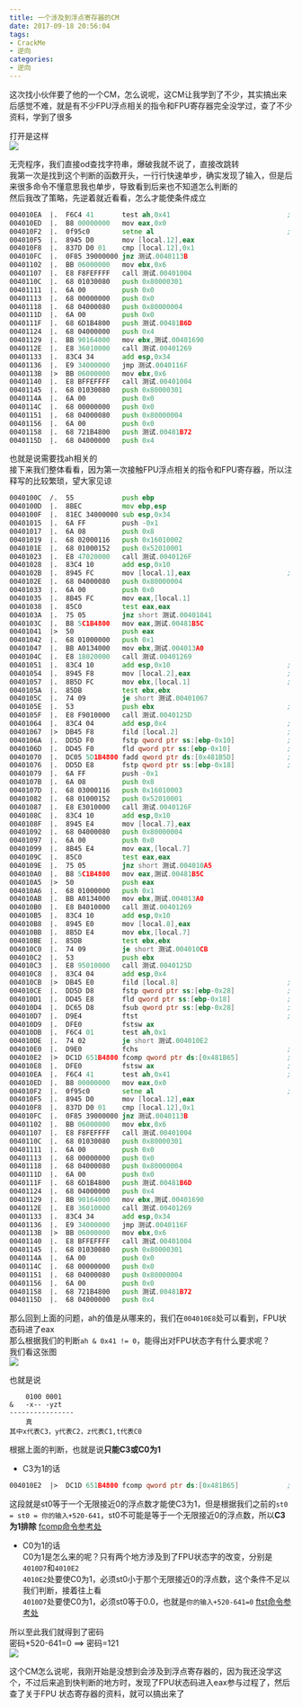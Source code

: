 ```yaml
---
title: 一个涉及到浮点寄存器的CM
date: 2017-09-18 20:56:04
tags:
- CrackMe
- 逆向
categories:
- 逆向
---
```


这次找小伙伴要了他的一个CM，怎么说呢，这CM让我学到了不少，其实搞出来后感觉不难，就是有不少FPU浮点相关的指令和FPU寄存器完全没学过，查了不少资料，学到了很多  
<!--more-->
打开是这样  
![](http://ww1.sinaimg.cn/large/c0264382gy1fjo0hr07rpj20bv07qq3v.jpg)

无壳程序，我们直接od查找字符串，爆破我就不说了，直接改跳转  
我第一次是找到这个判断的函数开头，一行行快速单步，确实发现了输入，但是后来很多命令不懂意思我也单步，导致看到后来也不知道怎么判断的  
然后我改了策略，先逆着就近看看，怎么才能使条件成立  
```asm
004010EA  |.  F6C4 41       test ah,0x41                             ;  zf=0 -> ah & 0x41 != 0
004010ED  |.  B8 00000000   mov eax,0x0
004010F2  |.  0f95c0        setne al                                 ;  eax=1 -> al=1 -> zf=0
004010F5  |.  8945 D0       mov [local.12],eax
004010F8  |.  837D D0 01    cmp [local.12],0x1
004010FC  |.  0F85 39000000 jnz 测试.0040113B                          ;  要求zf=1，即eax=0x1
00401102  |.  BB 06000000   mov ebx,0x6
00401107  |.  E8 F8FEFFFF   call 测试.00401004
0040110C  |.  68 01030080   push 0x80000301
00401111  |.  6A 00         push 0x0
00401113  |.  68 00000000   push 0x0
00401118  |.  68 04000080   push 0x80000004
0040111D  |.  6A 00         push 0x0
0040111F  |.  68 6D1B4800   push 测试.00481B6D                         ;  成功
00401124  |.  68 04000000   push 0x4
00401129  |.  BB 90164000   mov ebx,测试.00401690
0040112E  |.  E8 36010000   call 测试.00401269
00401133  |.  83C4 34       add esp,0x34
00401136  |.  E9 34000000   jmp 测试.0040116F
0040113B  |>  BB 06000000   mov ebx,0x6
00401140  |.  E8 BFFEFFFF   call 测试.00401004
00401145  |.  68 01030080   push 0x80000301
0040114A  |.  6A 00         push 0x0
0040114C  |.  68 00000000   push 0x0
00401151  |.  68 04000080   push 0x80000004
00401156  |.  6A 00         push 0x0
00401158  |.  68 721B4800   push 测试.00481B72                         ;  失败
0040115D  |.  68 04000000   push 0x4
```

也就是说需要找ah相关的  
接下来我们整体看看，因为第一次接触FPU浮点相关的指令和FPU寄存器，所以注释写的比较繁琐，望大家见谅  
```asm
0040100C  /.  55            push ebp
0040100D  |.  8BEC          mov ebp,esp
0040100F  |.  81EC 34000000 sub esp,0x34
00401015  |.  6A FF         push -0x1
00401017  |.  6A 08         push 0x8
00401019  |.  68 02000116   push 0x16010002
0040101E  |.  68 01000152   push 0x52010001
00401023  |.  E8 47020000   call 测试.0040126F                         ;  执行后   输入的密码 -> eax(1886b8)
00401028  |.  83C4 10       add esp,0x10
0040102B  |.  8945 FC       mov [local.1],eax                        ;  eax中你的输入 -> ebp-4
0040102E  |.  68 04000080   push 0x80000004
00401033  |.  6A 00         push 0x0
00401035  |.  8B45 FC       mov eax,[local.1]
00401038  |.  85C0          test eax,eax
0040103A  |.  75 05         jnz short 测试.00401041
0040103C  |.  B8 5C1B4800   mov eax,测试.00481B5C
00401041  |>  50            push eax
00401042  |.  68 01000000   push 0x1
00401047  |.  BB A0134000   mov ebx,测试.004013A0
0040104C  |.  E8 18020000   call 测试.00401269                         ;  eax=16进制(你的输入)   ecx=0
00401051  |.  83C4 10       add esp,0x10                             ;  esp = 1000b
00401054  |.  8945 F8       mov [local.2],eax                        ;  16进制(你的输入) -> local.2
00401057  |.  8B5D FC       mov ebx,[local.1]                        ;  你的输入 -> ebx
0040105A  |.  85DB          test ebx,ebx
0040105C  |.  74 09         je short 测试.00401067
0040105E  |.  53            push ebx                                 ;  输入压栈 ebp-38  local.14
0040105F  |.  E8 F9010000   call 测试.0040125D
00401064  |.  83C4 04       add esp,0x4                              ;  [ebp-38] + 4
00401067  |>  DB45 F8       fild [local.2]                           ;  十进制浮点(输入) -> st0
0040106A  |.  DD5D F0       fstp qword ptr ss:[ebp-0x10]             ;  st0 -> ebp-10H
0040106D  |.  DD45 F0       fld qword ptr ss:[ebp-0x10]              ;  ebp-10 -> st0
00401070  |.  DC05 5D1B4800 fadd qword ptr ds:[0x481B5D]             ;  st0 = st0 + 520
00401076  |.  DD5D E8       fstp qword ptr ss:[ebp-0x18]             ;  十进制你的输入+520 -> ebp-18H
00401079  |.  6A FF         push -0x1
0040107B  |.  6A 08         push 0x8
0040107D  |.  68 03000116   push 0x16010003
00401082  |.  68 01000152   push 0x52010001
00401087  |.  E8 E3010000   call 测试.0040126F
0040108C  |.  83C4 10       add esp,0x10
0040108F  |.  8945 E4       mov [local.7],eax
00401092  |.  68 04000080   push 0x80000004
00401097  |.  6A 00         push 0x0
00401099  |.  8B45 E4       mov eax,[local.7]
0040109C  |.  85C0          test eax,eax
0040109E  |.  75 05         jnz short 测试.004010A5
004010A0  |.  B8 5C1B4800   mov eax,测试.00481B5C
004010A5  |>  50            push eax
004010A6  |.  68 01000000   push 0x1
004010AB  |.  BB A0134000   mov ebx,测试.004013A0
004010B0  |.  E8 B4010000   call 测试.00401269
004010B5  |.  83C4 10       add esp,0x10
004010B8  |.  8945 E0       mov [local.8],eax
004010BB  |.  8B5D E4       mov ebx,[local.7]
004010BE  |.  85DB          test ebx,ebx
004010C0  |.  74 09         je short 测试.004010CB
004010C2  |.  53            push ebx
004010C3  |.  E8 95010000   call 测试.0040125D
004010C8  |.  83C4 04       add esp,0x4
004010CB  |>  DB45 E0       fild [local.8]                           ;  (641)10 -> st0
004010CE  |.  DD5D D8       fstp qword ptr ss:[ebp-0x28]             ;  st0 -> ebp-28H
004010D1  |.  DD45 E8       fld qword ptr ss:[ebp-0x18]              ;  [ebp-18H](十进制你的输入+520) -> st0
004010D4  |.  DC65 D8       fsub qword ptr ss:[ebp-0x28]             ;  st0 = st0 - [ebp-28H]  (641)10
004010D7  |.  D9E4          ftst                                     ;  st0和0.0比较，据此设置FPU状态字C0,C2,C3位
004010D9  |.  DFE0          fstsw ax
004010DB  |.  F6C4 01       test ah,0x1
004010DE  |.  74 02         je short 测试.004010E2
004010E0  |.  D9E0          fchs                                     ;  st0改变符号位
004010E2  |>  DC1D 651B4800 fcomp qword ptr ds:[0x481B65]            ;  st0和[481B65](无限接近0的一个正浮点数)比较，据此设置FPU状态字C0,C2,C3位，并把st0弹到[481B65]
004010E8  |.  DFE0          fstsw ax                                 ;  FPU状态字 -> eax，根据下面可知，FPU状态字C0或C3为1均可
004010EA  |.  F6C4 41       test ah,0x41                             ;  zf=0 -> ah & 0x41 != 0
004010ED  |.  B8 00000000   mov eax,0x0
004010F2  |.  0f95c0        setne al                                 ;  eax=1 -> al=1 -> zf=0
004010F5  |.  8945 D0       mov [local.12],eax
004010F8  |.  837D D0 01    cmp [local.12],0x1
004010FC  |.  0F85 39000000 jnz 测试.0040113B                          ;  要求zf=1，即eax=0x1
00401102  |.  BB 06000000   mov ebx,0x6
00401107  |.  E8 F8FEFFFF   call 测试.00401004
0040110C  |.  68 01030080   push 0x80000301
00401111  |.  6A 00         push 0x0
00401113  |.  68 00000000   push 0x0
00401118  |.  68 04000080   push 0x80000004
0040111D  |.  6A 00         push 0x0
0040111F  |.  68 6D1B4800   push 测试.00481B6D                         ;  成功
00401124  |.  68 04000000   push 0x4
00401129  |.  BB 90164000   mov ebx,测试.00401690
0040112E  |.  E8 36010000   call 测试.00401269
00401133  |.  83C4 34       add esp,0x34
00401136  |.  E9 34000000   jmp 测试.0040116F
0040113B  |>  BB 06000000   mov ebx,0x6
00401140  |.  E8 BFFEFFFF   call 测试.00401004
00401145  |.  68 01030080   push 0x80000301
0040114A  |.  6A 00         push 0x0
0040114C  |.  68 00000000   push 0x0
00401151  |.  68 04000080   push 0x80000004
00401156  |.  6A 00         push 0x0
00401158  |.  68 721B4800   push 测试.00481B72                         ;  失败
0040115D  |.  68 04000000   push 0x4
```

那么回到上面的问题，ah的值是从哪来的，我们在`004010E8`处可以看到，FPU状态码进了eax  
那么根据我们的判断`ah & 0x41 != 0`，能得出对FPU状态字有什么要求呢？  
我们看这张图  
![](http://ww1.sinaimg.cn/large/c0264382gy1fjo0im7jh7j20g70bqt93.jpg)

也就是说  
```
    0100 0001
&   -x-- -yzt
----------------
    真
其中x代表C3，y代表C2，z代表C1,t代表C0
```

根据上面的判断，也就是说**只能C3或C0为1**  
- C3为1的话  
```asm
004010E2  |>  DC1D 651B4800 fcomp qword ptr ds:[0x481B65]            ;  st0和[481B65](无限接近0的一个正浮点数)比较，据此设置FPU状态字C0,C2,C3位，并把st0弹到[481B65]
```
这段就是st0等于一个无限接近0的浮点数才能使C3为1，但是根据我们之前的`st0 = st0 = 你的输入+520-641`，st0不可能是等于一个无限接近0的浮点数，所以**C3为1排除**  [fcomp命令参考处](http://x86.renejeschke.de/html/file_module_x86_id_87.html)
- C0为1的话  
C0为1是怎么来的呢？只有两个地方涉及到了FPU状态字的改变，分别是`4010D7`和`4010E2`  
`4010E2`处要使C0为1，必须st0小于那个无限接近0的浮点数，这个条件不足以我们判断，接着往上看  
`4010D7`处要使C0为1，必须st0等于0.0，也就是`你的输入+520-641=0`  [ftst命令参考处](http://x86.renejeschke.de/html/file_module_x86_id_123.html)

所以至此我们就得到了密码  
密码+520-641=0      ==>     密码=121  
![](http://ww1.sinaimg.cn/large/c0264382gy1fjo0ir8du4j20am070a9y.jpg)

这个CM怎么说呢，我刚开始是没想到会涉及到浮点寄存器的，因为我还没学这个，不过后来追到快判断的地方时，发现了FPU状态码进入eax参与过程了，然后查了关于FPU 状态寄存器的资料，就可以搞出来了

